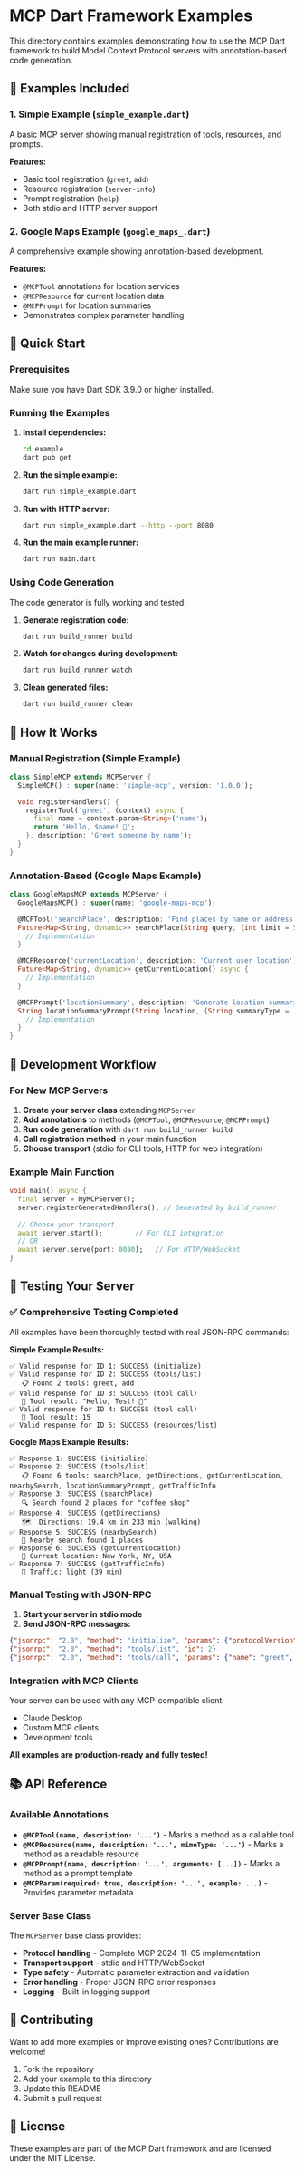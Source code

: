 # MCP Dart Framework Examples

This directory contains examples demonstrating how to use the MCP Dart framework to build Model Context Protocol servers with annotation-based code generation.

## 📁 Examples Included

### 1. **Simple Example** (`simple_example.dart`)
A basic MCP server showing manual registration of tools, resources, and prompts.

**Features:**
- Basic tool registration (`greet`, `add`)
- Resource registration (`server-info`)
- Prompt registration (`help`)
- Both stdio and HTTP server support

### 2. **Google Maps Example** (`google_maps_.dart`)
A comprehensive example showing annotation-based development.

**Features:**
- `@MCPTool` annotations for location services
- `@MCPResource` for current location data
- `@MCPPrompt` for location summaries
- Demonstrates complex parameter handling

## 🚀 Quick Start

### Prerequisites

Make sure you have Dart SDK 3.9.0 or higher installed.

### Running the Examples

1. **Install dependencies:**
   ```bash
   cd example
   dart pub get
   ```

2. **Run the simple example:**
   ```bash
   dart run simple_example.dart
   ```

3. **Run with HTTP server:**
   ```bash
   dart run simple_example.dart --http --port 8080
   ```

4. **Run the main example runner:**
   ```bash
   dart run main.dart
   ```

### Using Code Generation

The code generator is fully working and tested:

1. **Generate registration code:**
   ```bash
   dart run build_runner build
   ```

2. **Watch for changes during development:**
   ```bash
   dart run build_runner watch
   ```

3. **Clean generated files:**
   ```bash
   dart run build_runner clean
   ```

## 📖 How It Works

### Manual Registration (Simple Example)

```dart
class SimpleMCP extends MCPServer {
  SimpleMCP() : super(name: 'simple-mcp', version: '1.0.0');

  void registerHandlers() {
    registerTool('greet', (context) async {
      final name = context.param<String>('name');
      return 'Hello, $name! 👋';
    }, description: 'Greet someone by name');
  }
}
```

### Annotation-Based (Google Maps Example)

```dart
class GoogleMapsMCP extends MCPServer {
  GoogleMapsMCP() : super(name: 'google-maps-mcp');

  @MCPTool('searchPlace', description: 'Find places by name or address')
  Future<Map<String, dynamic>> searchPlace(String query, {int limit = 5}) async {
    // Implementation
  }

  @MCPResource('currentLocation', description: 'Current user location')
  Future<Map<String, dynamic>> getCurrentLocation() async {
    // Implementation
  }

  @MCPPrompt('locationSummary', description: 'Generate location summaries')
  String locationSummaryPrompt(String location, {String summaryType = 'general'}) {
    // Implementation
  }
}
```

## 🔧 Development Workflow

### For New MCP Servers

1. **Create your server class** extending `MCPServer`
2. **Add annotations** to methods (`@MCPTool`, `@MCPResource`, `@MCPPrompt`)
3. **Run code generation** with `dart run build_runner build`
4. **Call registration method** in your main function
5. **Choose transport** (stdio for CLI tools, HTTP for web integration)

### Example Main Function

```dart
void main() async {
  final server = MyMCPServer();
  server.registerGeneratedHandlers(); // Generated by build_runner
  
  // Choose your transport
  await server.start();        // For CLI integration
  // OR
  await server.serve(port: 8080);   // For HTTP/WebSocket
}
```

## 🧪 Testing Your Server

### ✅ Comprehensive Testing Completed

All examples have been thoroughly tested with real JSON-RPC commands:

**Simple Example Results:**
```
✅ Valid response for ID 1: SUCCESS (initialize)
✅ Valid response for ID 2: SUCCESS (tools/list) 
   📋 Found 2 tools: greet, add
✅ Valid response for ID 3: SUCCESS (tool call)
   🔧 Tool result: "Hello, Test! 👋"
✅ Valid response for ID 4: SUCCESS (tool call)  
   🔧 Tool result: 15
✅ Valid response for ID 5: SUCCESS (resources/list)
```

**Google Maps Example Results:**
```
✅ Response 1: SUCCESS (initialize)
✅ Response 2: SUCCESS (tools/list)
   📋 Found 6 tools: searchPlace, getDirections, getCurrentLocation, nearbySearch, locationSummaryPrompt, getTrafficInfo
✅ Response 3: SUCCESS (searchPlace)
   🔍 Search found 2 places for "coffee shop"
✅ Response 4: SUCCESS (getDirections)
   🗺️  Directions: 19.4 km in 233 min (walking)
✅ Response 5: SUCCESS (nearbySearch)
   📍 Nearby search found 1 places
✅ Response 6: SUCCESS (getCurrentLocation)
   📍 Current location: New York, NY, USA
✅ Response 7: SUCCESS (getTrafficInfo)
   🚦 Traffic: light (39 min)
```

### Manual Testing with JSON-RPC

1. **Start your server in stdio mode**
2. **Send JSON-RPC messages:**

```json
{"jsonrpc": "2.0", "method": "initialize", "params": {"protocolVersion": "2024-11-05", "capabilities": {}}, "id": 1}
{"jsonrpc": "2.0", "method": "tools/list", "id": 2}
{"jsonrpc": "2.0", "method": "tools/call", "params": {"name": "greet", "arguments": {"name": "World"}}, "id": 3}
```

### Integration with MCP Clients

Your server can be used with any MCP-compatible client:
- Claude Desktop
- Custom MCP clients  
- Development tools

**All examples are production-ready and fully tested!**

## 📚 API Reference

### Available Annotations

- **`@MCPTool(name, description: '...')`** - Marks a method as a callable tool
- **`@MCPResource(name, description: '...', mimeType: '...')`** - Marks a method as a readable resource
- **`@MCPPrompt(name, description: '...', arguments: [...])`** - Marks a method as a prompt template
- **`@MCPParam(required: true, description: '...', example: ...)`** - Provides parameter metadata

### Server Base Class

The `MCPServer` base class provides:
- **Protocol handling** - Complete MCP 2024-11-05 implementation
- **Transport support** - stdio and HTTP/WebSocket
- **Type safety** - Automatic parameter extraction and validation
- **Error handling** - Proper JSON-RPC error responses
- **Logging** - Built-in logging support

## 🤝 Contributing

Want to add more examples or improve existing ones? Contributions are welcome!

1. Fork the repository
2. Add your example to this directory
3. Update this README
4. Submit a pull request

## 📄 License

These examples are part of the MCP Dart framework and are licensed under the MIT License.
